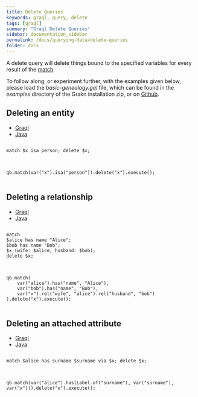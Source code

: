 ```yaml
---
title: Delete Queries
keywords: graql, query, delete
tags: [graql]
summary: "Graql Delete Queries"
sidebar: documentation_sidebar
permalink: /docs/querying-data/delete-queries
folder: docs
---
```


A delete query will delete things bound to the specified variables for every result of the [match](./match-clause).

To follow along, or experiment further, with the examples given below, please load the *basic-genealogy.gql* file, which can be found in the *examples* directory of the Grakn installation zip, or on [Github](https://github.com/graknlabs/grakn/blob/master/grakn-dist/src/examples/basic-genealogy.gql).

## Deleting an entity

<ul id="profileTabs" class="nav nav-tabs">
    <li class="active"><a href="#shell1" data-toggle="tab">Graql</a></li>
    <li><a href="#java1" data-toggle="tab">Java</a></li>
</ul>

<div class="tab-content">
<div role="tabpanel" class="tab-pane active" id="shell1">
<pre class="language-graql">
<code>
match $x isa person; delete $x;
</code>
</pre>
</div>
<div role="tabpanel" class="tab-pane" id="java1">
<pre class="language-java">
<code>
qb.match(var("x").isa("person")).delete("x").execute();
</code>
</pre>
</div> <!-- tab-pane -->
</div> <!-- tab-content -->

## Deleting a relationship

<ul id="profileTabs" class="nav nav-tabs">
    <li class="active"><a href="#shell2" data-toggle="tab">Graql</a></li>
    <li><a href="#java2" data-toggle="tab">Java</a></li>
</ul>

<div class="tab-content">
<div role="tabpanel" class="tab-pane active" id="shell2">
<pre class="language-graql">
<code>
match
$alice has name "Alice";
$bob has name "Bob";
$x (wife: $alice, husband: $bob);
delete $x;
</code>
</pre>
</div>
<div role="tabpanel" class="tab-pane" id="java2">
<pre class="language-java">
<code>
qb.match(
    var("alice").has("name", "Alice"),
    var("bob").has("name", "Bob"),
    var("x").rel("wife", "alice").rel("husband", "bob")
).delete("x").execute();
</code>
</pre>
</div> <!-- tab-pane -->
</div> <!-- tab-content -->

## Deleting an attached attribute

<ul id="profileTabs" class="nav nav-tabs">
    <li class="active"><a href="#shell3" data-toggle="tab">Graql</a></li>
    <li><a href="#java3" data-toggle="tab">Java</a></li>
</ul>

<div class="tab-content">
<div role="tabpanel" class="tab-pane active" id="shell3">
<pre class="language-graql">
<code>
match $alice has surname $surname via $x; delete $x;
</code>
</pre>
</div>
<div role="tabpanel" class="tab-pane" id="java3">
<pre class="language-java">
<code>
qb.match(var("alice").has(Label.of("surname"), var("surname"), var("x"))).delete("x").execute();
</code>
</pre>
</div> <!-- tab-pane -->
</div> <!-- tab-content -->
